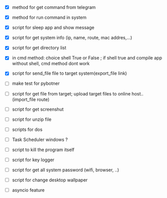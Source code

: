 - [x] method for get command from telegram
- [x] method for run command in system
- [x] script for sleep app and show message
- [x] script for get system info (ip, name, route, mac addres,...)
- [x] script for get directory list 
- [x] in cmd method: choice shell True or False ; if shell true and compile app without shell, cmd method dont work
- [x] script for send_file file to target system(export_file link)
- [ ] make test for pybotner
- [ ] script for get file from target; upload target files to online host.. (import_file route) 
- [ ] script for get screenshut
- [ ] script for unzip file
- [ ] scripts for dos
- [ ] Task Scheduler windows ?
- [ ] script to kill the program itself 
- [ ] script for key logger
- [ ] script for get all system password (wifi, browser, ..)
- [ ] script for change desktop wallpaper
- [ ] asyncio feature


